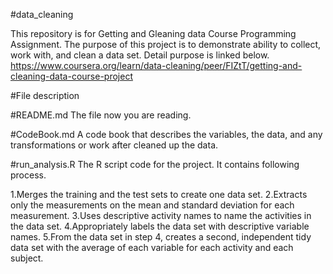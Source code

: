 #data_cleaning

This repository is for Getting and Gleaning data Course Programming Assignment.
The purpose of this project is to demonstrate ability to collect, work with, and clean a data set.
Detail purpose is linked below.
https://www.coursera.org/learn/data-cleaning/peer/FIZtT/getting-and-cleaning-data-course-project

#File description

#README.md
The file now you are reading.

#CodeBook.md 
A code book that describes the variables, the data, and any transformations or work after cleaned up the data.

#run_analysis.R
The R script code for the project.
It contains following process.

1.Merges the training and the test sets to create one data set.
2.Extracts only the measurements on the mean and standard deviation for each measurement.
3.Uses descriptive activity names to name the activities in the data set.
4.Appropriately labels the data set with descriptive variable names. 
5.From the data set in step 4, creates a second, independent tidy data set with the average of each variable for each activity and each subject.

